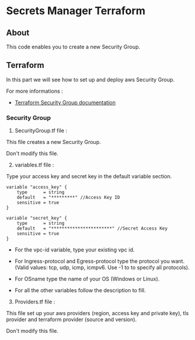 # Secrets Manager Terraform

## About

This code enables you to create a new Security Group.

## Terraform

In this part we will see how to set up and deploy aws Security Group.

For more informations : 

- [Terraform Security Group documentation](https://registry.terraform.io/providers/hashicorp/aws/latest/docs/resources/security_group)

### Security Group

1. SecurityGroup.tf file :

This file creates a new Security Group.

Don't modify this file.

2. variables.tf file :

Type your access key and secret key in the default variable section.

```
variable "access_key" {
    type      = string
    default   = "*********" //Access Key ID
    sensitive = true
}

variable "secret_key" {
    type      = string
    default   = "***********************" //Secret Access Key
    sensitive = true
}
```

- For the vpc-id variable, type your existing vpc id.

- For Ingress-protocol and Egress-protocol type the protocol you want. (Valid values: tcp, udp, icmp, icmpv6. Use -1 to to specify all protocols).

- For OSname type the name of your OS (Windows or Linux).

- For all the other variables follow the description to fill.

3. Providers.tf file :

This file set up your aws providers (region, access key and private key), tls provider and terraform provider (source and version).

Don't modify this file.